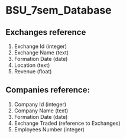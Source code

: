 # BSU_7sem_Database
## Exchanges reference
1. Exchange Id (integer)
2. Exchange Name (text)
3. Formation Date (date)
4. Location (text)
5. Revenue (float)
## Companies reference:
1. Company Id (integer)
2. Company Name (text)
3. Formation Date (date)
4. Exchange Traded (reference to Exchanges)
5. Employees Number (integer)
